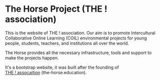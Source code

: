 # The Horse Project (THE ! association)

This is the website of THE ! association.
Our aim is to promote Intercultural Collaborative Online Learning (COIL) environmental projects for young people, students, teachers, and institutions all over the world.

The Horse provides all the necessary infrastructure, tools and support to make the projects happen.

It's a bootstrap website, it was built after the founding of  
[THE ! assocaition](https://the-horse.education) (the-horse.education).
